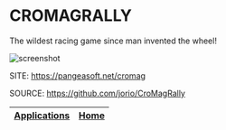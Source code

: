 # CROMAGRALLY

 The wildest racing game since man invented the wheel!
 
 ![screenshot](https://raw.githubusercontent.com/jorio/CroMagRally/master/docs/screenshot.webp)

 SITE: https://pangeasoft.net/cromag
 
 SOURCE: https://github.com/jorio/CroMagRally

 | [Applications](https://portable-linux-apps.github.io/apps.html) | [Home](https://portable-linux-apps.github.io)
 | --- | --- |
